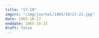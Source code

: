 ```yaml
---
title: "17-10"
imgsrc: "/img/journal/1965/10/17-23.jpg"
date: 1965-10-17
enddate: 1965-10-23
draft: false
---
```


<!-- fix pre-formatted input -->

